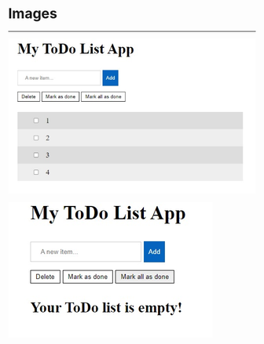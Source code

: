 # Images
---
![Before](https://github.com/AMM48/super-fishstick/blob/main/WhatsApp%20Image%202023-05-26%20at%208.37.15%20PM.jpeg)

![After](https://github.com/AMM48/super-fishstick/blob/main/WhatsApp%20Image%202023-05-26%20at%208.37.15%20PM%20(1).jpeg)


